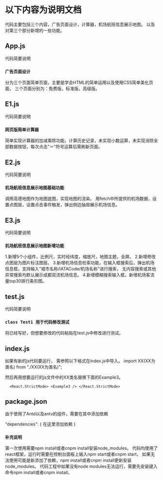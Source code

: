 # 以下内容为说明文档

代码主要包括三个内容，广告页面设计，计算器，机场航班信息展示地图。
以及对第三个部分新增的一些功能。

## App.js
代码简要说明
### `广告页面设计`
分为三个页面简单页面，主要是学会HTML的简单运用以及使用CSS简单美化页面，
三个页面分别为：免费版，标准版，高级版。

## E1.js
代码简要说明
### `网页版简单计算器`
简单实现计算器的加减乘除功能，计算历史记录，未实现小数运算，未实现消除全部数据按钮，每次点击"＝"符号运算后需刷新页面。

## E2.js
代码简要说明
### `机场航班信息展示地图基础功能`
调用高德地图作为地图底图，实现地图的渲染。
用fetch中所提供的机场数据，设置点图层，设置点击事件触发，弹出侧边抽屉展示机场信息。

## E3.js
代码简要说明
### `机场航班信息展示地图新增功能`
1.新增5个小组件，比例尺，实时经纬度，缩放尺，地图主题，全屏。
2.新增修改点图层为图片标注图层。
3.新增机场信息检索功能，在输入框搜索后，弹出机场信息框，支持输入"城市名称/IATACode/机场名称"进行搜索，
无内容搜索或其他异常搜索均默认展示成都双流机场信息。
4.新增模糊搜索输入框，新增机场客流量top30排行条形图。

## test.js
代码简要说明
### `class Test1 用于代码修改测试`
将已经写好，但想要修改的代码粘贴在test.js中修改进行测试。

## index.js
如果有新的js代码要运行，
需参照以下格式在index.js中导入。
import XX(XX为类名) from "./XX(XX为类名)";

然后再用想要运行的js文件中的XX类名替换下面的Example3。

  `  <React.StrictMode>
    <Example3 />
  </React.StrictMode>`

## package.json
由于使用了Antd以及antv的组件，需要在其中添加依赖

  "dependencies": {
    在这里添加依赖
  }

### `补充说明`
第一次使用需要npm install或者cnpm install安装node_modules。
代码均使用了react框架，运行时需要在控制台面板上输入npm start或者cnpm start，
如果无法使用可能是新添加了依赖，npm install或者cnpm install更新安装node_modules。
代码工程中如果没有node modules无法运行，需要先安装键入命令npm install或者cnpm install。